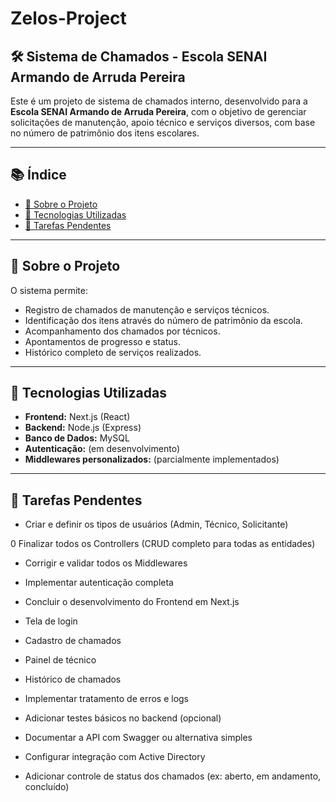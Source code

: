 # Zelos-Project
## 🛠️ Sistema de Chamados - Escola SENAI Armando de Arruda Pereira

Este é um projeto de sistema de chamados interno, desenvolvido para a **Escola SENAI Armando de Arruda Pereira**, com o objetivo de gerenciar solicitações de manutenção, apoio técnico e serviços diversos, com base no número de patrimônio dos itens escolares.

---

## 📚 Índice

- [📌 Sobre o Projeto](#-sobre-o-projeto)
- [🧰 Tecnologias Utilizadas](#-tecnologias-utilizadas)
- [📌 Tarefas Pendentes](#-tarefas-pendentes)

---

## 📌 Sobre o Projeto

O sistema permite:
- Registro de chamados de manutenção e serviços técnicos.
- Identificação dos itens através do número de patrimônio da escola.
- Acompanhamento dos chamados por técnicos.
- Apontamentos de progresso e status.
- Histórico completo de serviços realizados.

---

## 🧰 Tecnologias Utilizadas

- **Frontend:** Next.js (React)
- **Backend:** Node.js (Express)
- **Banco de Dados:** MySQL
- **Autenticação:** (em desenvolvimento)
- **Middlewares personalizados:** (parcialmente implementados)

---

## 📌 Tarefas Pendentes
 
 - Criar e definir os tipos de usuários (Admin, Técnico, Solicitante)

0 Finalizar todos os Controllers (CRUD completo para todas as entidades)

 - Corrigir e validar todos os Middlewares

 - Implementar autenticação completa

 - Concluir o desenvolvimento do Frontend em Next.js

 - Tela de login

 - Cadastro de chamados

 - Painel de técnico

 - Histórico de chamados

 - Implementar tratamento de erros e logs

 - Adicionar testes básicos no backend (opcional)

 - Documentar a API com Swagger ou alternativa simples

 - Configurar integração com Active Directory

 - Adicionar controle de status dos chamados (ex: aberto, em andamento, concluído)
